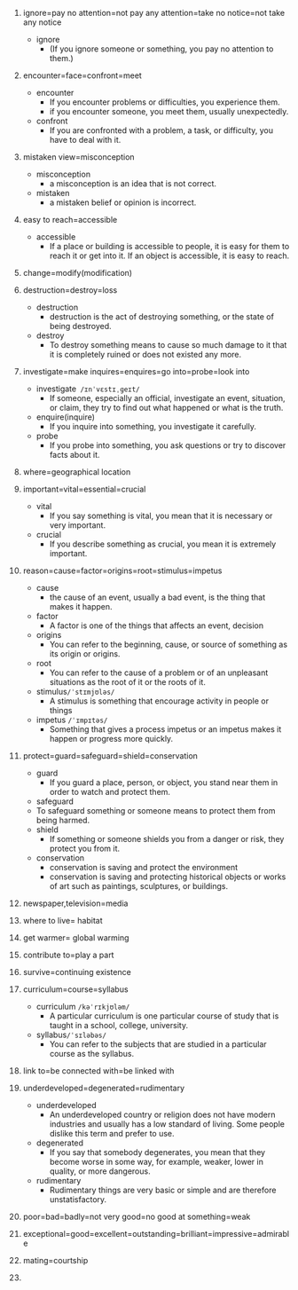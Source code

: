 1. ignore=pay no attention=not pay any attention=take no notice=not take any notice

   - ignore
     - (If you ignore someone or something, you pay no attention to them.)

2. encounter=face=confront=meet

   - encounter
     - If you encounter problems or difficulties, you experience them.
     - if you encounter someone, you meet them, usually unexpectedly.
   - confront
     - If you are confronted with a problem, a task, or difficulty, you have to deal with it.

3. mistaken view=misconception

   - misconception
     - a misconception is an idea that is not correct.
   - mistaken
     - a mistaken belief or opinion is incorrect.

4. easy to reach=accessible

   - accessible
     - If a place  or building is accessible to people, it is easy for them to reach it or get into it. If an object is accessible, it is easy to reach.

5. change=modify(modification)

6. destruction=destroy=loss

   - destruction
     - destruction is the act of destroying something, or the state of being destroyed.
   - destroy
     - To destroy something means to cause so much damage to it that it is completely ruined or does not existed any more.

7. investigate=make inquires=enquires=go into=probe=look into

   - investigate` /ɪnˈvɛstɪˌɡeɪt/`
     - If someone, especially an official, investigate an event, situation, or claim, they try to find out what happened or what is the truth.
   - enquire(inquire)
     - If you inquire into something, you investigate it carefully.
   - probe
     - If you probe into something, you ask questions or try to discover facts about it.

8. where=geographical location

9. important=vital=essential=crucial

   - vital
     - If you say something is vital, you mean that it is necessary or very important.
   - crucial
     - If you describe something as crucial, you mean it is extremely important.

10. reason=cause=factor=origins=root=stimulus=impetus

    - cause
      - the cause of an event, usually a bad event, is the thing that makes it happen.
    - factor
      - A factor is one of the things  that affects an event, decision
    - origins
      - You can refer to the beginning, cause, or source of something as its origin or origins.
    - root
      - You can refer to the cause of a problem or of an unpleasant situations as the root of it or the roots of it.
    - stimulus`/ˈstɪmjʊləs/`
      - A stimulus is something that encourage activity in people or things
    - impetus `/ˈɪmpɪtəs/`
      - Something that gives a process impetus or an impetus makes it happen or progress  more quickly.

11. protect=guard=safeguard=shield=conservation

    - guard
      - If you guard a place, person, or object, you stand near them in order to watch and protect them.
    -  safeguard 
      - To safeguard something or someone means to protect them from being harmed.
    - shield
      - If something or someone shields you from a danger or risk, they protect you from it.
    - conservation
      - conservation is saving and protect the environment
      - conservation is saving and protecting historical objects or works of art such as paintings, sculptures, or buildings.

12. newspaper,television=media

13. where to live= habitat

14. get warmer= global warming

15. contribute to=play a part

16. survive=continuing existence

17. curriculum=course=syllabus

    - curriculum `/kəˈrɪkjʊləm/`
      - A particular curriculum is one particular course of study that is taught in a school, college, university.
    - syllabus`/ˈsɪləbəs/`
      - You can refer to the subjects that are studied in a particular course as the syllabus.

18. link to=be connected with=be linked with

19. underdeveloped=degenerated=rudimentary

    - underdeveloped
      - An underdeveloped country or religion does not have modern industries and usually has a low standard of living. Some people dislike this term and prefer to use.
    - degenerated
      - If you say that somebody degenerates, you mean that they become worse in some way, for example, weaker, lower in quality,  or more dangerous.
    - rudimentary
      -  Rudimentary things are very basic or simple and  are therefore unstatisfactory.

20. poor=bad=badly=not very good=no good at something=weak

21. exceptional=good=excellent=outstanding=brilliant=impressive=admirable

22. mating=courtship

23. 

    

